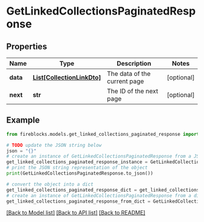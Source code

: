 # GetLinkedCollectionsPaginatedResponse


## Properties

Name | Type | Description | Notes
------------ | ------------- | ------------- | -------------
**data** | [**List[CollectionLinkDto]**](CollectionLinkDto.md) | The data of the current page | [optional] 
**next** | **str** | The ID of the next page | [optional] 

## Example

```python
from fireblocks.models.get_linked_collections_paginated_response import GetLinkedCollectionsPaginatedResponse

# TODO update the JSON string below
json = "{}"
# create an instance of GetLinkedCollectionsPaginatedResponse from a JSON string
get_linked_collections_paginated_response_instance = GetLinkedCollectionsPaginatedResponse.from_json(json)
# print the JSON string representation of the object
print(GetLinkedCollectionsPaginatedResponse.to_json())

# convert the object into a dict
get_linked_collections_paginated_response_dict = get_linked_collections_paginated_response_instance.to_dict()
# create an instance of GetLinkedCollectionsPaginatedResponse from a dict
get_linked_collections_paginated_response_from_dict = GetLinkedCollectionsPaginatedResponse.from_dict(get_linked_collections_paginated_response_dict)
```
[[Back to Model list]](../README.md#documentation-for-models) [[Back to API list]](../README.md#documentation-for-api-endpoints) [[Back to README]](../README.md)


